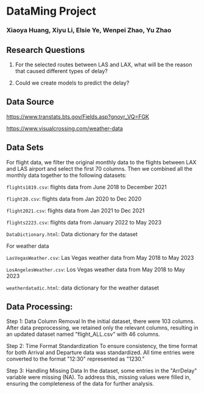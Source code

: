 # DataMing Project
### Xiaoya Huang, Xiyu Li, Elsie Ye, Wenpei Zhao, Yu Zhao

## Research Questions
 1. For the selected routes between LAS and LAX, what will be the reason that caused different types of delay?

 2. Could we create models to predict the delay?

## Data Source
https://www.transtats.bts.gov/Fields.asp?gnoyr_VQ=FGK

https://www.visualcrossing.com/weather-data


## Data Sets
For flight data, we filter the original monthly data to the flights between LAX and LAS airport and select the first 70 columns. Then we combined all the monthly data together to the following datasets:

`flights1819.csv`: flights data from June 2018 to December 2021

`flight20.csv`: flights data from Jan 2020 to Dec 2020

`flight2021.csv`: flights data from Jan 2021 to Dec 2021

`flights2223.csv`: flights data from January 2022 to May 2023

`DataDictionary.html`: Data dictionary for the dataset

For weather data

`LasVegasWeather.csv`:  Las Vegas weather data from May 2018 to May 2023

`LosAngelesWeather.csv`:  Los Vegas weather data from May 2018 to May 2023

`weatherdatadic.html`: data dictionary for the weather dataset

## Data Processing: 

Step 1: Data Column Removal
In the initial dataset, there were 103 columns. After data preprocessing, we retained only the relevant columns, resulting in an updated dataset named "flight_ALL.csv" with 46 columns.

Step 2: Time Format Standardization
To ensure consistency, the time format for both Arrival and Departure data was standardized. All time entries were converted to the format "12:30" represented as "1230."

Step 3: Handling Missing Data
In the dataset, some entries in the "ArrDelay" variable were missing (NA). To address this, missing values were filled in, ensuring the completeness of the data for further analysis.
